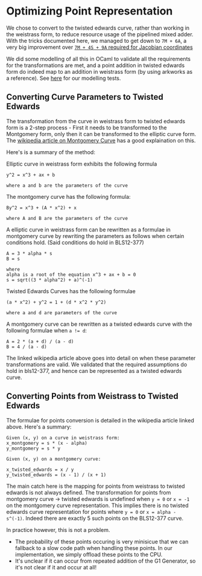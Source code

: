 # Optimizing Point Representation

We chose to convert to the twisted edwards curve, rather than working in the
weistrass form, to reduce resource usage of the pipelined mixed adder. With
the tricks documented here, we managed to get down to `7M + 6A`, a very
big improvement over [`7M + 4S + 9A` required for Jacobian coordinates](https://hyperelliptic.org/EFD/g1p/auto-shortw-jacobian-0.html#addition-madd-2007-bl)

We did some modelling of all this in OCaml to validate all the requirements
for the transformations are met, and a point addition in twisted edwards form do
indeed map to an addition in weistrass form (by using arkworks as a reference).
See [here](../../../libs/twisted_edwards/model) for our modelling tests.

## Converting Curve Parameters to Twisted Edwards

The transformation from the curve in weistrass form to twisted edwards form is a
2-step process - First it needs to be transformed to the Montgomery form, only
then it can be transformed to the elliptic curve form. The [wikipedia article on
Montgomery Curve](https://en.wikipedia.org/wiki/Montgomery_curve) has a good
explaination on this.

Here's is a summary of the method:

Elliptic curve in weistrass form exhibits the following formula

```
y^2 = x^3 + ax + b

where a and b are the parameters of the curve
```

The montgomery curve has the following formula:

```
By^2 = x^3 + (A * x^2) + x

where A and B are the parameters of the curve
```

A elliptic curve in weistrass form can be rewritten as a formulae in montgomery
curve by rewriting the parameters as follows when certain conditions hold.
(Said conditions do hold in BLS12-377)

```
A = 3 * alpha * s
B = s

where
alpha is a root of the equation x^3 + ax + b = 0
s = sqrt((3 * alpha^2) + a)^(-1)
```

Twisted Edwards Curves has the following formulae

```
(a * x^2) + y^2 = 1 + (d * x^2 * y^2)

where a and d are parameters of the curve
```

A montgomery curve can be rewritten as a twisted edwards curve with the following
formulae when `a != d`:

```
A = 2 * (a + d) / (a - d)
B = 4 / (a - d)
```

The linked wikipedia article above goes into detail on when these parameter
transformations are valid. We validated that the required assumptions
do hold in bls12-377, and hence can be represented as a twisted edwards curve.

## Converting Points from Weistrass to Twisted Edwards

The formulae for points conversion is detailed in the wikipedia article
linked above. Here's a summary:

```
Given (x, y) on a curve in weistrass form:
x_montgomery = s * (x - alpha)
y_montgomery = s * y

Given (x, y) on a montgomery curve:

x_twisted_edwards = x / y
y_twisted_edwards = (x - 1) / (x + 1)
```

The main catch here is the mapping for points from weistrass to twisted edwards
is not always defined. The transformation for points from montgomery curve
-> twisted edwards is undefined when `y = 0` or `x = -1` on the montgomery curve
representation. This implies there is no twisted edwards curve representation
for points where `y = 0` or `x = alpha - s^(-1)`. Indeed there are exactly 5 such
points on the BLS12-377 curve.

In practice however, this is not a problem.

- The probability of these points occuring is very minisicue that we can fallback
to a slow code path when handling these points. In our implementation, we simply
offload these points to the CPU. 
- It's unclear if it can occur from repeated addition of the G1 Generator, so it's not clear if it and occur at all!
